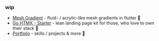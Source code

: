 ### wip

-  [Mesh Gradient](https://pub.dev/packages/mesh_gradient) - fluid- / acrylic-like mesh gradients in flutter 🎨
-  [Go HTMX - Starter](https://github.com/ben-fornefeld/hx-go) - lean landing page kit for those, who love to own their stack 🗽
-  [Portfolio](https://ben.fornefeld.dev) - skills / projects & more 🍷

